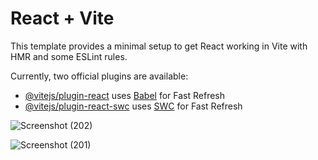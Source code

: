 # React + Vite

This template provides a minimal setup to get React working in Vite with HMR and some ESLint rules.

Currently, two official plugins are available:

- [@vitejs/plugin-react](https://github.com/vitejs/vite-plugin-react/blob/main/packages/plugin-react/README.md) uses [Babel](https://babeljs.io/) for Fast Refresh
- [@vitejs/plugin-react-swc](https://github.com/vitejs/vite-plugin-react-swc) uses [SWC](https://swc.rs/) for Fast Refresh

![Screenshot (202)](https://github.com/user-attachments/assets/390d5db0-34eb-403a-811e-7b9506dc91f9)


![Screenshot (201)](https://github.com/user-attachments/assets/2e4c4c60-a693-4560-9f0b-1e9ac46a62a5)
